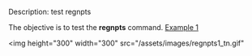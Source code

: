 Description: test regnpts

The objective is to test the **regnpts** command.
[Example 1](description_regnpts.md)

<img height="300" width="300" src="/assets/images/regnpts1_tn.gif" 
